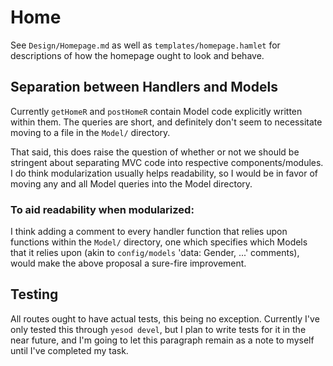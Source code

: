 # Home

See `Design/Homepage.md` as well as `templates/homepage.hamlet` for descriptions
of how the homepage ought to look and behave.

## Separation between Handlers and Models

Currently `getHomeR` and `postHomeR` contain Model code explicitly written
within them. The queries are short, and definitely don't seem to necessitate
moving to a file in the `Model/` directory.

That said, this does raise the question of whether or not we should be stringent
about separating MVC code into respective components/modules. I do think
modularization usually helps readability, so I would be in favor of moving
any and all Model queries into the Model directory.

### To aid readability when modularized:

I think adding a comment to every handler function that relies upon functions
within the `Model/` directory, one which specifies which Models that it relies
upon (akin to `config/models` 'data: Gender, ...' comments), would make the
above proposal a sure-fire improvement.

## Testing

All routes ought to have actual tests, this being no exception. Currently I've
only tested this through `yesod devel`, but I plan to write tests for it in the
near future, and I'm going to let this paragraph remain as a note to myself
until I've completed my task.
